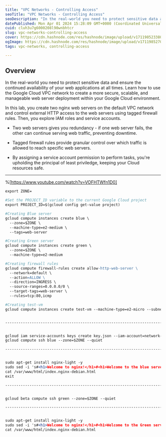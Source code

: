 ```yaml
---
title: "VPC Networks - Controlling Access"
seoTitle: "VPC Networks - Controlling Access"
seoDescription: "In the real-world you need to protect sensitive data and ensure the continued availability of your web applications at all times. Learn how to use the Googl"
datePublished: Mon Apr 01 2024 15:28:09 GMT+0000 (Coordinated Universal Time)
cuid: cluh3u7g6000208l90wnbhtcr
slug: vpc-networks-controlling-access
cover: https://cdn.hashnode.com/res/hashnode/image/upload/v1711985233804/d247b28d-e6c3-4d77-932b-3929c696122e.png
ogImage: https://cdn.hashnode.com/res/hashnode/image/upload/v1711985270645/1343bab3-0ee0-42b2-a58b-e8c9e8811e3e.png
tags: vpc-networks, controlling-access

---
```


## Overview

In the real-world you need to protect sensitive data and ensure the continued availability of your web applications at all times. Learn how to use the Google Cloud VPC network to create a more secure, scalable, and manageable web server deployment within your Google Cloud environment.

In this lab, you create two nginx web servers on the default VPC network and control external HTTP access to the web servers using tagged firewall rules. Then, you explore IAM roles and service accounts.

* Two web servers gives you redundancy - if one web server fails, the other can continue serving web traffic, preventing downtime.
    
* Tagged firewall rules provide granular control over which traffic is allowed to reach specific web servers.
    
* By assigning a service account permission to perform tasks, you're upholding the principal of least priviledge, keeping your Cloud resources safe.
    

---

%[https://www.youtube.com/watch?v=VOFHTWfn1D0] 

```apache
export ZONE=

#Set the PROJECT_ID variable to the current Google Cloud project
export PROJECT_ID=$(gcloud config get-value project)

#Creating Blue server
gcloud compute instances create blue \
  --zone=$ZONE \
  --machine-type=e2-medium \
  --tags=web-server

#Creating Green server
gcloud compute instances create green \
  --zone=$ZONE \
  --machine-type=e2-medium 

#Creating firewall rules
gcloud compute firewall-rules create allow-http-web-server \
  --network=default \
  --action=ALLOW \
  --direction=INGRESS \
  --source-ranges=0.0.0.0/0 \
  --target-tags=web-server \
  --rules=tcp:80,icmp

#Creating test-vm
gcloud compute instances create test-vm --machine-type=e2-micro --subnet=default --zone=$ZONE


----------------------------------------------------------------------------------------------------------------------------------------------------


gcloud iam service-accounts keys create key.json --iam-account=network-admin@$PROJECT_ID.iam.gserviceaccount.com
gcloud compute ssh blue --zone=$ZONE --quiet

---------------------------------------------------------------------------------------------------------------------------------------------------------


sudo apt-get install nginx-light -y
sudo sed -i 's#<h1>Welcome to nginx!</h1>#<h1>Welcome to the blue server!</h1>#' /var/www/html/index.nginx-debian.html
cat /var/www/html/index.nginx-debian.html
exit

---------------------------------------------------------------------------------------------------------------------------------------------------------


gcloud beta compute ssh green --zone=$ZONE --quiet

---------------------------------------------------------------------------------------------------------------------------------------------------------


sudo apt-get install nginx-light -y
sudo sed -i 's#<h1>Welcome to nginx!</h1>#<h1>Welcome to the Green server!</h1>#' /var/www/html/index.nginx-debian.html
cat /var/www/html/index.nginx-debian.html
```